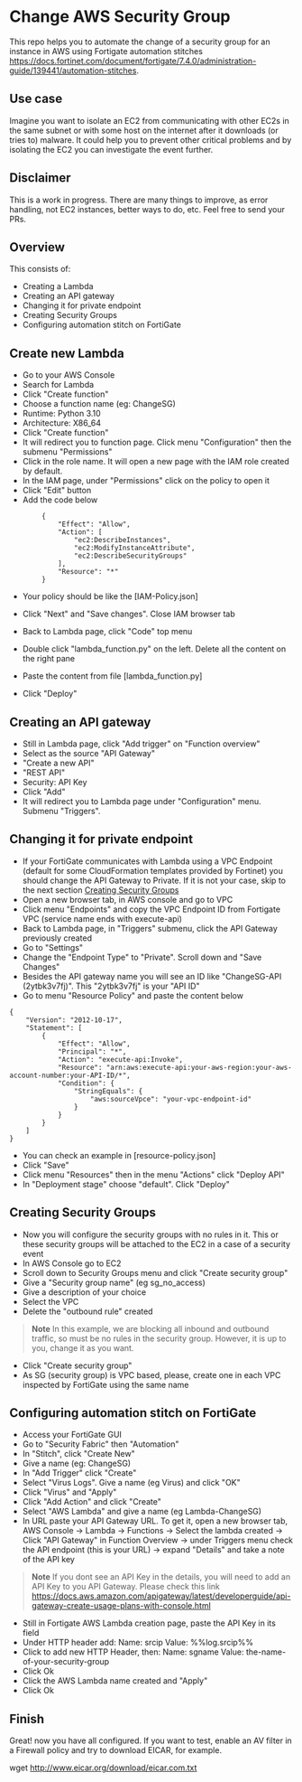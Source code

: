 # Change AWS Security Group

This repo helps you to automate the change of a security group for an instance in AWS using Fortigate automation stitches https://docs.fortinet.com/document/fortigate/7.4.0/administration-guide/139441/automation-stitches. 

## Use case

Imagine you want to isolate an EC2 from communicating with other EC2s in the same subnet or with some host on the internet after it downloads (or tries to) malware. It could help you to prevent other critical problems and by isolating the EC2 you can investigate the event further.

## Disclaimer

This is a work in progress. There are many things to improve, as error handling, not EC2 instances, better ways to do, etc. Feel free to send your PRs.

## Overview

This consists of:
- Creating a Lambda
- Creating an API gateway
- Changing it for private endpoint
- Creating Security Groups
- Configuring automation stitch on FortiGate

## Create new Lambda

- Go to your AWS Console
- Search for Lambda
- Click "Create function"
- Choose a function name (eg: ChangeSG)
- Runtime: Python 3.10
- Architecture: X86_64
- Click "Create function"
- It will redirect you to function page. Click menu "Configuration" then the submenu "Permissions"
- Click in the role name. It will open a new page with the IAM role created by default.
- In the IAM page, under "Permissions" click on the policy to open it
- Click "Edit" button
- Add the code below
```
		{
			"Effect": "Allow",
			"Action": [
				"ec2:DescribeInstances",
				"ec2:ModifyInstanceAttribute",
				"ec2:DescribeSecurityGroups"
			],
			"Resource": "*"
		}
```
- Your policy should be like the [IAM-Policy.json]
- Click "Next" and "Save changes". Close IAM browser tab

- Back to Lambda page, click "Code" top menu
- Double click "lambda_function.py" on the left. Delete all the content on the right pane
- Paste the content from file [lambda_function.py]
- Click "Deploy"


## Creating an API gateway

- Still in Lambda page, click "Add trigger" on "Function overview" 
- Select as the source "API Gateway"
- "Create a new API"
- "REST API"
- Security: API Key
- Click "Add"
- It will redirect you to Lambda page under "Configuration" menu. Submenu "Triggers".

## Changing it for private endpoint
- If your FortiGate communicates with Lambda using a VPC Endpoint (default for some CloudFormation templates provided by Fortinet) you should change the API Gateway to Private. If it is not your case, skip to the next section [Creating Security Groups](#creating-security-groups) 
- Open a new browser tab, in AWS console and go to VPC
- Click menu "Endpoints" and copy the VPC Endpoint ID from Fortigate VPC (service name ends with execute-api)
- Back to Lambda page, in "Triggers" submenu, click the API Gateway previously created
- Go to "Settings"
- Change the "Endpoint Type" to "Private". Scroll down and "Save Changes"
- Besides the API gateway name you will see an ID like "ChangeSG-API (2ytbk3v7fj)". This "2ytbk3v7fj" is your "API ID"
- Go to menu "Resource Policy" and paste the content below

```
{
    "Version": "2012-10-17",
    "Statement": [
        {
            "Effect": "Allow",
            "Principal": "*",
            "Action": "execute-api:Invoke",
            "Resource": "arn:aws:execute-api:your-aws-region:your-aws-account-number:your-API-ID/*",
            "Condition": {
                "StringEquals": {
                    "aws:sourceVpce": "your-vpc-endpoint-id"
                }
            }
        }
    ]
}
```

- You can check an example in [resource-policy.json]
- Click "Save"
- Click menu "Resources" then in the menu "Actions" click "Deploy API"
- In "Deployment stage" choose "default". Click "Deploy"

## Creating Security Groups
- Now you will configure the security groups with no rules in it. This or these security groups will be attached to the EC2 in a case of a security event
- In AWS Console go to EC2
- Scroll down to Security Groups menu and click "Create security group"
- Give a "Security group name" (eg sg_no_access)
- Give a description of your choice
- Select the VPC
- Delete the "outbound rule" created

> **Note** 
> In this example, we are blocking all inbound and outbound traffic, so must be no rules in the security group. However, it is up to you, change it as you want.

- Click "Create security group"
- As SG (security group) is VPC based, please, create one in each VPC inspected by FortiGate using the same name

## Configuring automation stitch on FortiGate
- Access your FortiGate GUI
- Go to "Security Fabric" then "Automation"
- In "Stitch", click "Create New"
- Give a name (eg: ChangeSG)
- In "Add Trigger" click "Create"
- Select "Virus Logs". Give a name (eg Virus) and click "OK"
- Click "Virus" and "Apply"
- Click "Add Action" and click "Create"
- Select "AWS Lambda" and give a name (eg Lambda-ChangeSG)
- In URL paste your API Gateway URL. To get it, open a new browser tab, AWS Console -> Lambda -> Functions -> Select the lambda created -> Click "API Gateway" in Function Overview -> under Triggers menu check the API endpoint (this is your URL) -> expand "Details" and take a note of the API key

> **Note** 
> If you dont see an API Key in the details, you will need to add an API Key to you API Gateway. Please check this link https://docs.aws.amazon.com/apigateway/latest/developerguide/api-gateway-create-usage-plans-with-console.html

- Still in Fortigate AWS Lambda creation page, paste the API Key in its field
- Under HTTP header add:
    Name: srcip
    Value: %%log.srcip%%
- Click to add new HTTP Header, then:
    Name: sgname
    Value: the-name-of-your-security-group
- Click Ok
- Click the AWS Lambda name created and "Apply"
- Click Ok

## Finish

Great! now you have all configured. If you want to test, enable an AV filter in a Firewall policy and try to download EICAR, for example.

wget http://www.eicar.org/download/eicar.com.txt

